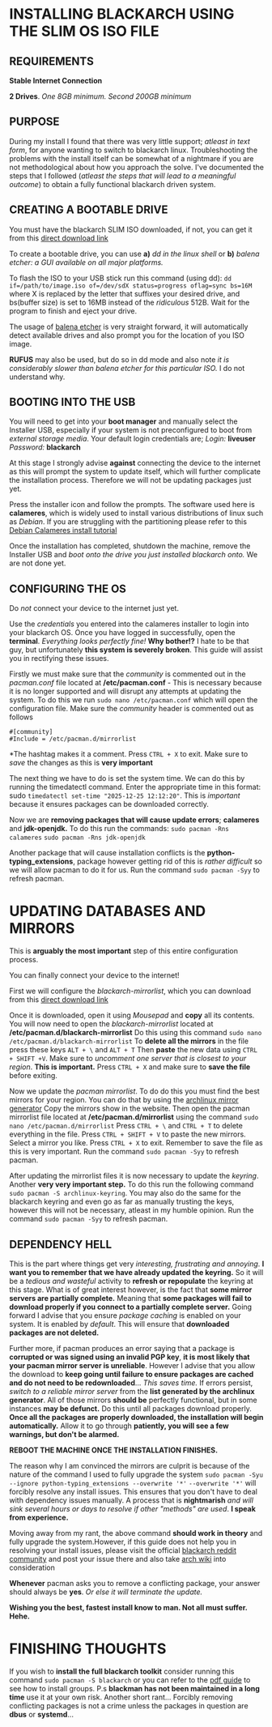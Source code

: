 # INSTALLING BLACKARCH USING THE SLIM OS ISO FILE

## REQUIREMENTS

**Stable Internet Connection**

**2 Drives**. *One 8GB minimum. Second 200GB minimum*

## PURPOSE

During my install I found that there was very little support; *atleast in text form*, for anyone wanting to switch
to blackarch linux. Troubleshooting the problems with the install itself can be somewhat of a nightmare if you
are not methodological about how you approach the solve. I've documented the steps that I followed (*atleast the 
steps that will lead to a meaningful outcome*) to obtain a fully functional blackarch driven system. 

## CREATING A BOOTABLE DRIVE

You must have the blackarch SLIM ISO downloaded, if not, you can get it from this [direct download link](https://ftp.halifax.rwth-aachen.de/blackarch/iso/blackarch-linux-slim-2023.05.01-x86_64.iso)

To create a bootable drive, you can use **a)** *dd in the linux shell* or **b)** *balena etcher: a GUI available on all 
major platforms.*

To flash the ISO to your USB stick run this command (using dd):
`dd if=/path/to/image.iso of=/dev/sdX status=progress oflag=sync bs=16M` where X is replaced by the letter that
suffixes your desired drive, and bs(buffer size) is set to 16MB instead of the *ridiculous* 512B. Wait for the 
program to finish and eject your drive.

The usage of [balena etcher](https://etcher.balena.io/#download-etcher) is very straight forward, it will automatically detect available drives and also prompt you
for the location of you ISO image. 

**RUFUS** may also be used, but do so in dd mode and also note *it is considerably slower than balena etcher for 
this particular ISO.* I do not understand why.

## BOOTING INTO THE USB

You will need to get into your **boot manager** and manually select the Installer USB, especially if your system
is not preconfigured to boot from *external storage media*. Your default login credentials are;
*Login:* **liveuser**
*Password:* **blackarch**

At this stage I strongly advise **against** connecting the device to the internet as this will prompt the system
to update itself, which will further complicate the installation process. Therefore we will not be updating
packages just yet.

Press the installer icon and follow the prompts. The software used here is **calameres**, which is widely used
to install various distributions of linux such as *Debian*. If you are struggling with the partitioning please refer
to this [Debian Calameres install tutorial](https://c-nergy.be/blog/?p=19377) 

Once the installation has completed, shutdown the machine, remove the Installer USB and *boot onto the drive you just 
installed blackarch onto.* We are not done yet.

## CONFIGURING THE OS

Do *not* connect your device to the internet just yet.

Use the *credentials* you entered into the calameres installer to login into your blackarch OS.
Once you have logged in successfully, open the **terminal**. 
*Everything looks perfectly fine!* **Why bother!?**
I hate to be that guy, but unfortunately **this system is severely broken**. This guide will assist you in 
rectifying these issues.

Firstly we must make sure that the *community* is commented out in the *pacman.conf* file located at 
**/etc/pacman.conf** - This is necessary because it is no longer supported and will disrupt any attempts at 
updating the system. To do this we run `sudo nano /etc/pacman.conf` which will open the configuration file.
Make sure the *community* header is commented out as follows

```
#[community]
#Include = /etc/pacman.d/mirrorlist
```

*The hashtag makes it a comment.
Press `CTRL + X` to exit. Make sure to *save* the changes as this is **very important**

The next thing we have to do is set the system time. We can do this by running the timedatectl command.
Enter the appropriate time in this format: sudo `timedatectl set-time "2025-12-25 12:12:20"`. This is *important*
because it ensures packages can be downloaded correctly.

Now we are **removing packages that will cause update errors**; **calameres** and **jdk-openjdk.**
To do this run the commands: 
`sudo pacman -Rns calameres`
`sudo pacman -Rns jdk-openjdk`

Another package that will cause installation conflicts is the **python-typing_extensions**, package however getting
rid of this is *rather difficult* so we will allow pacman to do it for us.
Run the command `sudo pacman -Syy` to refresh pacman.

# UPDATING DATABASES AND MIRRORS

This is **arguably the most important** step of this entire configuration process. 

You can finally connect your device to the internet!

First we will configure the *blackarch-mirrorlist*, which you can download from this [direct download link](https://www.blackarch.org/blackarch-mirrorlist)

Once it is downloaded, open it using *Mousepad* and **copy** all its contents. 
You will now need to open the *blackarch-mirrorlist* located at **/etc/pacman.d/blackarch-mirrorlist**
Do this using this command `sudo nano /etc/pacman.d/blackarch-mirrorlist`
To **delete all the mirrors** in the file press these keys `ALT + \` and `ALT + T`
Then **paste** the new data using `CTRL + SHIFT +V`. Make sure to *uncomment one server that is closest 
to your region*. **This is important.**
Press `CTRL + X` and make sure to **save the file** before exiting. 

Now we update the *pacman mirrorlist*. To do do this you must find the best mirrors for your region.
You can do that by using the [archlinux mirror generator](https://archlinux.org/mirrorlist/)
Copy the mirrors show in the website. Then open the pacman mirrorlist file located at 
**/etc/pacman.d/mirrorlist** using the command `sudo nano /etc/pacman.d/mirrorlist`
Press `CTRL + \` and `CTRL + T` to delete everything in the file.
Press `CTRL + SHIFT + V` to paste the new mirrors. Select a mirror you like. 
Press `CTRL + X` to exit. Remember to save the file as this is very important.
Run the command `sudo pacman -Syy` to refresh pacman.

After updating the mirrorlist files it is now necessary to update the *keyring*. Another **very very important
step.** To do this run the following command `sudo pacman -S archlinux-keyring`. You may also do the same for 
the blackarch keyring and even go as far as manually trusting the keys, however this will not be necessary,
atleast in my humble opinion. Run the command `sudo pacman -Syy` to refresh pacman.

## DEPENDENCY HELL

This is the part where things get very *interesting, frustrating and annoying*. **I want you to remember that
we have already updated the keyring.** So it will be a *tedious and wasteful* activity to **refresh or repopulate**
the keyring at this stage. What is of great interest however, is the fact that **some mirror servers are partially 
complete.** Meaning that **some packages will fail to download properly if you connect to a partially complete server.**
Going forward I advise that you ensure *package caching* is enabled on your system. It is enabled by *default*.
This will ensure that **downloaded packages are not deleted.** 

Further more, if pacman produces an error saying that a package is **corrupted or was signed using an invalid 
PGP key**, **it is most likely that your pacman mirror server is unreliable**. However I advise that you allow the 
download to **keep going until failure to ensure packages are cached and do not need to be redownloaded**... *This 
saves time.* If errors persist, *switch to a reliable mirror server* from the **list generated by the archlinux 
generator**. All of those mirrors **should be** perfectly functional, but in some instances **may be defunct.**
Do this until all packages download properly. **Once all the packages are properly downloaded, the installation
will begin automatically.** Allow it to go through **patiently, you will see a few warnings, but don't be alarmed.**

**REBOOT THE MACHINE ONCE THE INSTALLATION FINISHES.**

The reason why I am convinced the mirrors are culprit is because of the nature of the command I used to fully upgrade 
the system `sudo pacman -Syu --ignore python-typing_extensions --overwrite '*'`
`--overwrite '*'` will forcibly resolve any install issues. This ensures that you don't have to deal with dependency
issues manually. A process that is **nightmarish** *and will sink several hours or days to resolve if other "methods"
are used*. **I speak from experience.**

Moving away from my rant, the above command **should work in theory** and fully upgrade the system.However, if this guide
does not help you in resolving your install issues, please visit the official [blackarch reddit community](https://www.reddit.com/r/BlackArchOfficial/) and post
your issue there and also take [arch wiki](https://wiki.archlinux.org/title/Main_page) into consideration

**Whenever** pacman asks you to remove a conflicting package, your answer should always be **yes**. *Or else it will terminate
the update.*

**Wishing you the best, fastest install know to man. Not all must suffer. Hehe.**


# FINISHING THOUGHTS

If you wish to **install the full blackarch toolkit** consider running this command `sudo pacman -S blackarch`
or you can refer to the [pdf guide](https://blackarch.org/blackarch-guide-en.pdf) to see how to install groups. P.s **blackman has not been maintained in a long time**
use it at your own risk.
Another short rant... Forcibly removing conflicting packages is not a crime unless the packages in question are
**dbus** or **systemd**...
